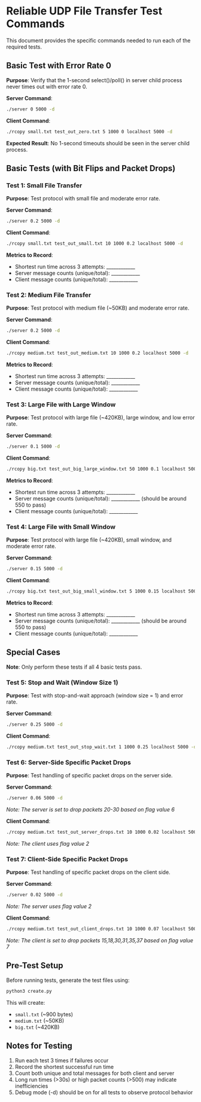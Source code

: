 # Reliable UDP File Transfer Test Commands

This document provides the specific commands needed to run each of the required tests.

## Basic Test with Error Rate 0

**Purpose**: Verify that the 1-second select()/poll() in server child process never times out with error rate 0.

**Server Command**:
```bash
./server 0 5000 -d
```

**Client Command**:
```bash
./rcopy small.txt test_out_zero.txt 5 1000 0 localhost 5000 -d
```

**Expected Result**: No 1-second timeouts should be seen in the server child process.

## Basic Tests (with Bit Flips and Packet Drops)

### Test 1: Small File Transfer

**Purpose**: Test protocol with small file and moderate error rate.

**Server Command**:
```bash
./server 0.2 5000 -d
```

**Client Command**:
```bash
./rcopy small.txt test_out_small.txt 10 1000 0.2 localhost 5000 -d
```

**Metrics to Record**:
- Shortest run time across 3 attempts: ____________
- Server message counts (unique/total): ____________
- Client message counts (unique/total): ____________

### Test 2: Medium File Transfer

**Purpose**: Test protocol with medium file (~50KB) and moderate error rate.

**Server Command**:
```bash
./server 0.2 5000 -d
```

**Client Command**:
```bash
./rcopy medium.txt test_out_medium.txt 10 1000 0.2 localhost 5000 -d
```

**Metrics to Record**:
- Shortest run time across 3 attempts: ____________
- Server message counts (unique/total): ____________
- Client message counts (unique/total): ____________

### Test 3: Large File with Large Window

**Purpose**: Test protocol with large file (~420KB), large window, and low error rate.

**Server Command**:
```bash
./server 0.1 5000 -d
```

**Client Command**:
```bash
./rcopy big.txt test_out_big_large_window.txt 50 1000 0.1 localhost 5000 -d
```

**Metrics to Record**:
- Shortest run time across 3 attempts: ____________
- Server message counts (unique/total): ____________ (should be around 550 to pass)
- Client message counts (unique/total): ____________

### Test 4: Large File with Small Window

**Purpose**: Test protocol with large file (~420KB), small window, and moderate error rate.

**Server Command**:
```bash
./server 0.15 5000 -d
```

**Client Command**:
```bash
./rcopy big.txt test_out_big_small_window.txt 5 1000 0.15 localhost 5000 -d
```

**Metrics to Record**:
- Shortest run time across 3 attempts: ____________
- Server message counts (unique/total): ____________ (should be around 550 to pass)
- Client message counts (unique/total): ____________

## Special Cases

**Note**: Only perform these tests if all 4 basic tests pass.

### Test 5: Stop and Wait (Window Size 1)

**Purpose**: Test with stop-and-wait approach (window size = 1) and error rate.

**Server Command**:
```bash
./server 0.25 5000 -d
```

**Client Command**:
```bash
./rcopy medium.txt test_out_stop_wait.txt 1 1000 0.25 localhost 5000 -d
```

### Test 6: Server-Side Specific Packet Drops

**Purpose**: Test handling of specific packet drops on the server side.

**Server Command**:
```bash
./server 0.06 5000 -d
```
*Note: The server is set to drop packets 20-30 based on flag value 6*

**Client Command**:
```bash
./rcopy medium.txt test_out_server_drops.txt 10 1000 0.02 localhost 5000 -d
```
*Note: The client uses flag value 2*

### Test 7: Client-Side Specific Packet Drops

**Purpose**: Test handling of specific packet drops on the client side.

**Server Command**:
```bash
./server 0.02 5000 -d
```
*Note: The server uses flag value 2*

**Client Command**:
```bash
./rcopy medium.txt test_out_client_drops.txt 10 1000 0.07 localhost 5000 -d
```
*Note: The client is set to drop packets 15,18,30,31,35,37 based on flag value 7*

## Pre-Test Setup

Before running tests, generate the test files using:

```bash
python3 create.py
```

This will create:
- `small.txt` (~900 bytes)
- `medium.txt` (~50KB)
- `big.txt` (~420KB)

## Notes for Testing

1. Run each test 3 times if failures occur
2. Record the shortest successful run time
3. Count both unique and total messages for both client and server
4. Long run times (>30s) or high packet counts (>500) may indicate inefficiencies
5. Debug mode (-d) should be on for all tests to observe protocol behavior 